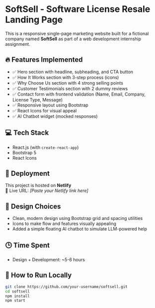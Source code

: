 # SoftSell - Software License Resale Landing Page

This is a responsive single-page marketing website built for a fictional company named **SoftSell** as part of a web development internship assignment.

## 🔥 Features Implemented

- ✅ Hero section with headline, subheading, and CTA button
- ✅ How It Works section with 3-step process (icons)
- ✅ Why Choose Us section with 4 strong selling points
- ✅ Customer Testimonials section with 2 dummy reviews
- ✅ Contact form with frontend validation (Name, Email, Company, License Type, Message)
- ✅ Responsive layout using Bootstrap
- ✅ React Icons for visual appeal
- ✅ AI Chatbot widget (mocked responses)

## 💻 Tech Stack

- React.js (with `create-react-app`)
- Bootstrap 5
- React Icons

## 🚀 Deployment

This project is hosted on **Netlify**  
🔗 Live URL: _[Paste your Netlify link here]_

## 🧠 Design Choices

- Clean, modern design using Bootstrap grid and spacing utilities
- Icons to make flow and features visually appealing
- Added a simple floating AI chatbot to simulate LLM-powered help

## 🕒 Time Spent

- Design + Development: ~5-6 hours

## 📝 How to Run Locally

```bash
git clone https://github.com/your-username/softsell.git
cd softsell
npm install
npm start
